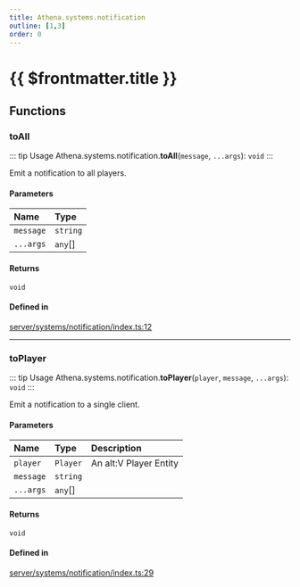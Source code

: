 ```yaml
---
title: Athena.systems.notification
outline: [1,3]
order: 0
---
```


# {{ $frontmatter.title }}


## Functions

### toAll

::: tip Usage
Athena.systems.notification.**toAll**(`message`, `...args`): `void`
:::

Emit a notification to all players.

#### Parameters

| Name | Type |
| :------ | :------ |
| `message` | `string` |
| `...args` | `any`[] |

#### Returns

`void`

#### Defined in

[server/systems/notification/index.ts:12](https://github.com/Stuyk/altv-athena/blob/36098eb/src/core/server/systems/notification/index.ts#L12)

___

### toPlayer

::: tip Usage
Athena.systems.notification.**toPlayer**(`player`, `message`, `...args`): `void`
:::

Emit a notification to a single client.

#### Parameters

| Name | Type | Description |
| :------ | :------ | :------ |
| `player` | `Player` | An alt:V Player Entity |
| `message` | `string` |  |
| `...args` | `any`[] |  |

#### Returns

`void`

#### Defined in

[server/systems/notification/index.ts:29](https://github.com/Stuyk/altv-athena/blob/36098eb/src/core/server/systems/notification/index.ts#L29)
